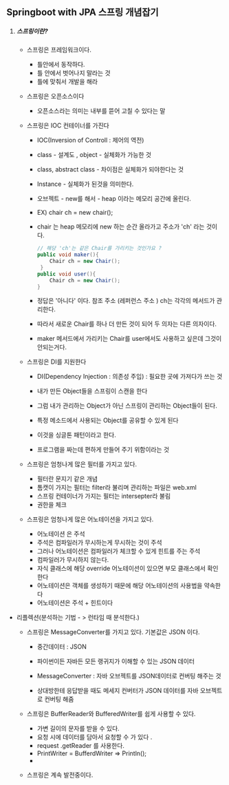 ## Springboot with JPA 스프링 개념잡기 



1. ##### 스프링이란?

   * 스프링은 프레임워크이다.

     	-  틀안에서 동작하다. 
     	-  틀 안에서 벗어나지 말라는 것 
     	-  틀에 맞춰서 개발을 해라 

     

   * 스프링은 오픈소스이다 

     	-  오픈소스라는 의미는 내부를 뜯어 고칠 수 있다는 말

     

   * 스프링은 IOC 컨테이너를 가진다

      - IOC(Inversion of Controll : 제어의 역전) 

      - class - 설계도 , object - 실체화가 가능한 것

      - class, abstract class  -  차이점은 실체화가 되야한다는 것 

      - Instance - 실체화가 된것을 의미한다.  

      - 오브젝트 - new를 해서 - heap 이라는 메모리 공간에 올린다.

      - EX) chair ch = new chair(); 

      - chair 는 heap 메모리에 new 하는 순간 올라가고 주소가 'ch' 라는 것이다.

        ```java
        // 해당 'ch'는 같은 Chair를 가리키는 것인가요 ?
        public void maker(){
            Chair ch = new Chair();
         }
        public void user(){
            Chair ch = new Chair();
        }
        ```

     - 정답은 '아니다' 이다.  참조 주소 (레퍼런스 주소 ) ch는 각각의 메서드가 관리한다. 

     - 따라서 새로운 Chair를 하나 더 만든 것이 되어 두 의자는 다른 의자이다.

     - maker 메서드에서 가리키는 Chair를 user에서도 사용하고 싶은데 그것이 안되는거다.

       

   * 스프링은 DI를 지원한다

     - DI(Dependency Injection : 의존성 주입) :  필요한 곳에 가져다가 쓰는 것 

     - 내가 만든 Object들을 스프링이 스캔을 한다 

     - 그럼 내가 관리하는 Object가 아닌 스프링이 관리하는 Object들이 된다. 

     - 특정 메소드에서 사용되는 Object를 공유할 수 있게 된다 

     - 이것을 싱글톤 패턴이라고 한다. 

     - 프로그램을 짜는데 편하게 만들어 주기 위함이라는 것 

       

   * 스프링은 엄청나게 많은 필터를 가지고 있다.

     - 필터란 문지기 같은 개념 
     - 톰캣이 가지는 필터는 filter라 불리며 관리하는 파일은 web.xml
     - 스프링 컨테이너가 가지는 필터는 intersepter라 불림 
     - 권한을 체크

     

   * 스프링은 엄청나게 많은 어노테이션을 가지고 있다.

     - 어노테이션 은 주석
     - 주석은 컴파일러가 무시하는게 무시하는 것이 주석
     - 그러나 어노테이션은 컴파일러가 체크할 수 있게 힌트를 주는 주석 
     - 컴파일러가 무시하지 않는다. 
     - 자식 클래스에 해당 override 어노테이션이 있으면  부모 클래스에서 확인한다 
     - 어노테이션은 객체를 생성하기 때문에 해당 어노테이션의 사용법을 약속한다 
     - 어노테이션은 주석 + 힌트이다 
- 리플렉션(분석하는 기법 - > 런타임 때 분석한다.)
     

   

   

   * 스프링은 MessageConverter를 가지고 있다. 기본값은 JSON 이다.

      -  중간데이터 :  JSON 
   
      -  파이썬이든 자바든 모든 랭귀지가 이해할 수 있는  JSON 데이터 
   
      - MessageConverter : 자바 오브젝트를  JSON데이터로 컨버팅 해주는 것
   
      -  상대방한테 응답받을 때도 메세지 컨버터가 JSON 데이터를 자바 오브젝트로 컨버팅 해줌 
   
        
   
   * 스프링은 BufferReader와 BufferedWriter를 쉽게 사용할 수 있다. 
   
      - 가변 길이의 문자를 받을 수 있다. 
      - 요청 시에 데이터를 담아서 요청할 수 가 있다 .
      - request .getReader 를 사용한다.
      - PrintWriter = BufferdWriter  => Println();
      - 
   
   * 스프링은 계속 발전중이다. 
   
   